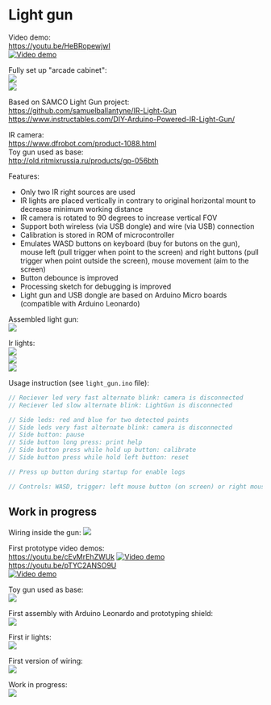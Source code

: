
# Light gun

Video demo:  
https://youtu.be/HeBRopewjwI  
[![Video demo](https://img.youtube.com/vi/HeBRopewjwI/0.jpg)](https://www.youtube.com/watch?v=HeBRopewjwI)


Fully set up "arcade cabinet":  
![](photos/20240730_222419.jpg)    
![](photos/20240801_134350.jpg)   


Based on SAMCO Light Gun project:   
https://github.com/samuelballantyne/IR-Light-Gun  
https://www.instructables.com/DIY-Arduino-Powered-IR-Light-Gun/  

IR camera:   
https://www.dfrobot.com/product-1088.html  
Toy gun used as base:  
http://old.ritmixrussia.ru/products/gp-056bth 

Features:  
- Only two IR right sources are used
- IR lights are placed vertically in contrary to original horizontal mount to decrease minimum working distance
- IR camera is rotated to 90 degrees to increase vertical FOV
- Support both wireless (via USB dongle) and wire (via USB) connection
- Calibration is stored in ROM of microcontroller
- Emulates WASD buttons on keyboard (buy for butons on the gun), mouse left (pull trigger when point to the screen) and right buttons (pull trigger when point outside the screen), mouse movement (aim to the screen)
- Button debounce is improved
- Processing sketch for debugging is improved 
- Light gun and USB dongle are based on Arduino Micro boards (compatible with Arduino Leonardo)  

Assembled light gun:  
![](photos/20231119_162512.jpg)  

Ir lights:   
![](photos/20240801_132602.jpg)  
![](photos/20231203_180340.jpg)  
![](photos/20231203_180410.jpg)  

Usage instruction (see `light_gun.ino` file):  
````C++
// Reciever led very fast alternate blink: camera is disconnected
// Reciever led slow alternate blink: LightGun is disconnected

// Side leds: red and blue for two detected points
// Side leds very fast alternate blink: camera is disconnected
// Side button: pause
// Side button long press: print help
// Side button press while hold up button: calibrate
// Side button press while hold left button: reset

// Press up button during startup for enable logs

// Controls: WASD, trigger: left mouse button (on screen) or right mouse button (off screen)
````


## Work in progress

Wiring inside the gun:
![](photos/20231119_163345.jpg)  

First prototype video demos:  
https://youtu.be/cEvMrEhZWUk
[![Video demo](https://img.youtube.com/vi/cEvMrEhZWUk/0.jpg)](https://www.youtube.com/watch?v=cEvMrEhZWUk)  
https://youtu.be/pTYC2ANSO9U  
[![Video demo](https://img.youtube.com/vi/pTYC2ANSO9U/0.jpg)](https://www.youtube.com/watch?v=pTYC2ANSO9U)  

Toy gun used as base:   
![](photos/20201205_132038_001.jpg)  

First assembly with Arduino Leonardo and prototyping shield:   
![](photos/20201225_005429.jpg)  

First ir lights:  
![](photos/20201220_211140.jpg)   

First version of wiring:   
![](photos/20231028_232612.jpg)  
  
Work in progress:  
![](photos/20231105_005429.jpg)  


